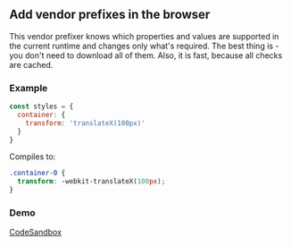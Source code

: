 ## Add vendor prefixes in the browser

This vendor prefixer knows which properties and values are supported in the current runtime and changes only what's required. The best thing is - you don't need to download all of them. Also, it is fast, because all checks are cached.

### Example

```javascript
const styles = {
  container: {
    transform: 'translateX(100px)'
  }
}
```

Compiles to:

```css
.container-0 {
  transform: -webkit-translateX(100px);
}
```

### Demo

[CodeSandbox](//codesandbox.io/s/github/cssinjs/jss/tree/master/examples/plugins/jss-plugin-vendor-prefixer?fontsize=14)
